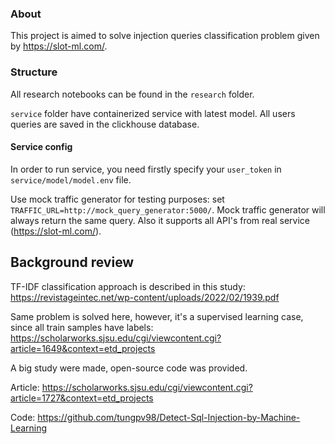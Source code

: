 ### About

This project is aimed to solve injection queries classification problem given by https://slot-ml.com/.

### Structure

All research notebooks can be found in the `research` folder.

`service` folder have containerized service with latest model.
All users queries are saved in the clickhouse database.

#### Service config

In order to run service, you need firstly specify your `user_token` in `service/model/model.env` file.

Use mock traffic generator for testing purposes: set `TRAFFIC_URL=http://mock_query_generator:5000/`.
Mock traffic generator will always return the same query. Also it supports all API's from real service (https://slot-ml.com/).



## Background review

TF-IDF classification approach is described in this study: https://revistageintec.net/wp-content/uploads/2022/02/1939.pdf

Same problem is solved here, however, it's a supervised learning case, since all train samples have labels:
https://scholarworks.sjsu.edu/cgi/viewcontent.cgi?article=1649&context=etd_projects

A big study were made, open-source code was provided.

Article: https://scholarworks.sjsu.edu/cgi/viewcontent.cgi?article=1727&context=etd_projects

Code: https://github.com/tungpv98/Detect-Sql-Injection-by-Machine-Learning